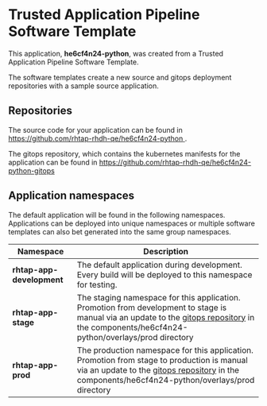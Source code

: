 # Trusted Application Pipeline Software Template

This application, **he6cf4n24-python**, was created from a Trusted Application Pipeline Software Template.

The software templates create a new source and gitops deployment repositories with a sample source application. 

## Repositories

The source code for your application can be found in [https://github.com/rhtap-rhdh-qe/he6cf4n24-python ](https://github.com/rhtap-rhdh-qe/he6cf4n24-python ).
 
The gitops repository, which contains the kubernetes manifests for the application can be found in 
[https://github.com/rhtap-rhdh-qe/he6cf4n24-python-gitops ](https://github.com/rhtap-rhdh-qe/he6cf4n24-python-gitops ) 

## Application namespaces 

The default application will be found in the following namespaces. Applications can be deployed into unique namespaces or multiple software templates can also bet generated into the same group namespaces.  

|  Namespace   |  Description   |  
| -------- | -------- |   
| **rhtap-app-development** | The default application during development. Every build will be deployed to this namespace for testing. | 
| **rhtap-app-stage** | The staging namespace for this application. Promotion from development to stage is manual via an update to the [gitops repository](https://github.com/rhtap-rhdh-qe/he6cf4n24-python-gitops ) in the components/he6cf4n24-python/overlays/prod directory |  
| **rhtap-app-prod** | The production namespace for this application. Promotion from stage to production is manual via an update to the [gitops repository](https://github.com/rhtap-rhdh-qe/he6cf4n24-python-gitops ) in the components/he6cf4n24-python/overlays/prod directory | 